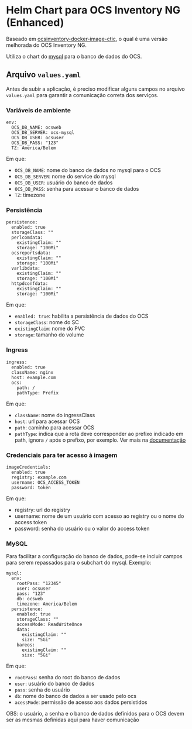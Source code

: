 # Helm Chart para OCS Inventory NG (Enhanced)

Baseado em [ocsinventory-docker-image-ctic](https://gl.idc.ufpa.br/ocs_inventory-ufpa/2.8/-/tree/alternative-install), o qual é uma versão melhorada do OCS Inventory NG.

Utiliza o chart do [mysql](https://artifacthub.io/packages/helm/wso2/mysql) para o banco de dados do OCS.

## Arquivo `values.yaml`

Antes de subir a aplicação, é preciso modificar alguns campos no arquivo `values.yaml` para garantir a comunicação correta dos serviços.

### Variáveis de ambiente

```
env:
  OCS_DB_NAME: ocsweb
  OCS_DB_SERVER: ocs-mysql
  OCS_DB_USER: ocsuser
  OCS_DB_PASS: "123"
  TZ: America/Belem
```

Em que:
- `OCS_DB_NAME`: nome do banco de dados no mysql para o OCS
- `OCS_DB_SERVER`: nome do service do mysql
- `OCS_DB_USER`: usuário do banco de dados
- `OCS_DB_PASS`: senha para acessar o banco de dados
- `TZ`: timezone

### Persistência

```
persistence:
  enabled: true
  storageClass: ""
  perlcomdata: 
    existingClaim: ""
    storage: "100Mi"
  ocsreportsdata: 
    existingClaim: ""
    storage: "100Mi"
  varlibdata: 
    existingClaim: ""
    storage: "100Mi"
  httpdconfdata: 
    existingClaim: ""
    storage: "100Mi"
```

Em que:
- `enabled: true`: habilita a persistência de dados do OCS
- `storageClass`: nome do SC
- `existingClaim`: nome do PVC
- `storage`: tamanho do volume

### Ingress

```
ingress:
  enabled: true
  className: nginx
  host: example.com
  ocs:
    path: /
    pathType: Prefix
```

Em que:
- `className`: nome do ingressClass
- `host`: url para acessar OCS
- `path`: caminho para acessar OCS
- `pathType`: indica que a rota deve corresponder ao prefixo indicado em path, ignora `/` após o prefixo, por exemplo. Ver mais na [documentação](https://kubernetes.io/docs/concepts/services-networking/ingress/#path-types)

### Credenciais para ter acesso à imagem

```
imageCredentials:
  enabled: true
  registry: example.com
  username: OCS_ACCESS_TOKEN
  password: token
```

Em que:
- registry: url do registry
- username: nome de um usuário com acesso ao registry ou o nome do access token
- password: senha do usuário ou o valor do access token

### MySQL

Para facilitar a configuração do banco de dados, pode-se incluir campos para serem repassados para o subchart do mysql. Exemplo:

```
mysql:
  env:
    rootPass: "12345"
    user: ocsuser
    pass: "123"
    db: ocsweb
    timezone: America/Belem
  persistence:
    enabled: true
    storageClass: ""
    accessMode: ReadWriteOnce
    data:
      existingClaim: ""
      size: "5Gi"
    bareos:
      existingClaim: ""
      size: "5Gi"
```

Em que:
- `rootPass`: senha do root do banco de dados
- `user`: usuário do banco de dados
- `pass`: senha do usuário
- `db`: nome do banco de dados a ser usado pelo ocs
- `acessMode`: permissão de acesso aos dados persistidos

OBS: o usuário, a senha e o banco de dados definidos para o OCS devem ser as mesmas definidas aqui para haver comunicação